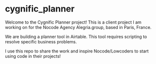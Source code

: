 # cygnific_planner
Welcome to the Cygnific Planner project!
This is a client project I am working on for the Nocode Agency Alegria.group, based in Paris, France.

We are building a planner tool in Airtable. This tool requires scripting to resolve specific business problems.

I use this repo to share the work and inspire Nocode/Lowcoders to start using code in their projects!